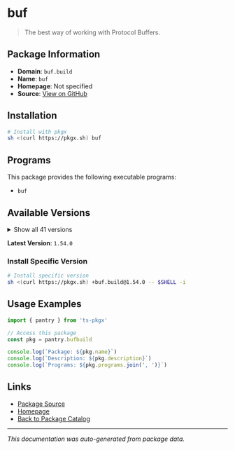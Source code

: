 # buf

> The best way of working with Protocol Buffers.

## Package Information

- **Domain**: `buf.build`
- **Name**: `buf`
- **Homepage**: Not specified
- **Source**: [View on GitHub](https://github.com/pkgxdev/pantry/tree/main/projects/buf.build/package.yml)

## Installation

```bash
# Install with pkgx
sh <(curl https://pkgx.sh) buf
```

## Programs

This package provides the following executable programs:

- `buf`

## Available Versions

<details>
<summary>Show all 41 versions</summary>

- `1.54.0`, `1.53.0`, `1.52.1`, `1.52.0`, `1.51.0`
- `1.50.1`, `1.50.0`, `1.49.0`, `1.48.0`, `1.47.2`
- `1.47.1`, `1.47.0`, `1.46.0`, `1.45.0`, `1.44.0`
- `1.43.0`, `1.42.0`, `1.41.0`, `1.40.1`, `1.40.0`
- `1.39.0`, `1.38.0`, `1.37.0`, `1.36.0`, `1.35.1`
- `1.35.0`, `1.34.0`, `1.33.0`, `1.32.2`, `1.32.1`
- `1.32.0`, `1.31.0`, `1.30.1`, `1.30.0`, `1.29.0`
- `1.28.1`, `1.28.0`, `1.27.2`, `1.27.1`, `1.27.0`
- `1.26.1`

</details>

**Latest Version**: `1.54.0`

### Install Specific Version

```bash
# Install specific version
sh <(curl https://pkgx.sh) +buf.build@1.54.0 -- $SHELL -i
```

## Usage Examples

```typescript
import { pantry } from 'ts-pkgx'

// Access this package
const pkg = pantry.bufbuild

console.log(`Package: ${pkg.name}`)
console.log(`Description: ${pkg.description}`)
console.log(`Programs: ${pkg.programs.join(', ')}`)
```

## Links

- [Package Source](https://github.com/pkgxdev/pantry/tree/main/projects/buf.build/package.yml)
- [Homepage](#)
- [Back to Package Catalog](../package-catalog.md)

---

*This documentation was auto-generated from package data.*
